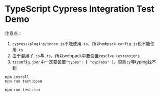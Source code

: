 TypeScript Cypress Integration Test Demo
=========================================

注意点：

1. `cypress/plugins/index.js`不能使用`.ts`，所以`webpack.config.js`也不能使用`.ts`
2. 由于混用了`.js`与`.ts`，所以webpack中要设置`resolve`->`extensions`
3. `tsconfig.json`中一定要设置`"types": [ "cypress" ]`，否则`cy`等typing找不到

```
npm install
npm run test:open

npm run test:run
```
